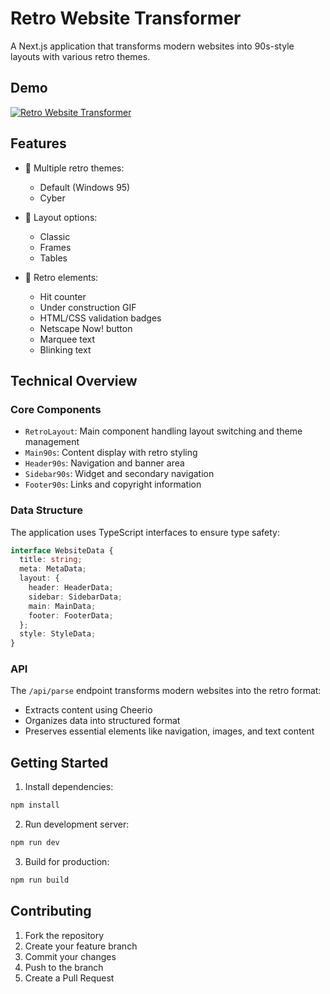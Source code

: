 # Retro Website Transformer

A Next.js application that transforms modern websites into 90s-style layouts with various retro
themes.

## Demo

[![Retro Website Transformer](https://img.youtube.com/vi/r17tbuVTJEg/0.jpg)](https://youtu.be/r17tbuVTJEg)

## Features

- 🎨 Multiple retro themes:

  - Default (Windows 95)
  - Cyber

- 📐 Layout options:

  - Classic
  - Frames
  - Tables

- 🎯 Retro elements:
  - Hit counter
  - Under construction GIF
  - HTML/CSS validation badges
  - Netscape Now! button
  - Marquee text
  - Blinking text

## Technical Overview

### Core Components

- `RetroLayout`: Main component handling layout switching and theme management
- `Main90s`: Content display with retro styling
- `Header90s`: Navigation and banner area
- `Sidebar90s`: Widget and secondary navigation
- `Footer90s`: Links and copyright information

### Data Structure

The application uses TypeScript interfaces to ensure type safety:

```typescript
interface WebsiteData {
  title: string;
  meta: MetaData;
  layout: {
    header: HeaderData;
    sidebar: SidebarData;
    main: MainData;
    footer: FooterData;
  };
  style: StyleData;
}
```

### API

The `/api/parse` endpoint transforms modern websites into the retro format:

- Extracts content using Cheerio
- Organizes data into structured format
- Preserves essential elements like navigation, images, and text content

## Getting Started

1. Install dependencies:

```bash
npm install
```

2. Run development server:

```bash
npm run dev
```

3. Build for production:

```bash
npm run build
```

## Contributing

1. Fork the repository
2. Create your feature branch
3. Commit your changes
4. Push to the branch
5. Create a Pull Request
